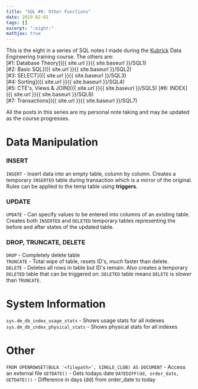 ```yaml
---
title: "SQL #8: Other Functions"
date: 2019-02-01
tags: []
excerpt: ":eight:"
mathjax: true
---
```


This is the eight in a series of SQL notes I made during the [Kubrick](https://kubrickgroup.com/) Data Engineering training course. The others are:  
[#1: Database Theory]({{ site.url }}{{ site.baseurl }}/SQL1)  
[#2: Basic SQL]({{ site.url }}{{ site.baseurl }}/SQL2)  
[#3: SELECT]({{ site.url }}{{ site.baseurl }}/SQL3)  
[#4: Sorting]({{ site.url }}{{ site.baseurl }}/SQL4)  
[#5: CTE's, Views & JOIN]({{ site.url }}{{ site.baseurl }}/SQL5)  [#6: INDEX]({{ site.url }}{{ site.baseurl }}/SQL6)  
[#7: Transactions]({{ site.url }}{{ site.baseurl }}/SQL7)  

All the posts in this series are my personal note taking and may be updated as the course progresses.  

# Data Manipulation
### INSERT
`INSERT` - Insert data into an empty table, column by column. Creates a temporary `INSERTED` table during transaction which is a mirror of the original. Rules can be applied to the temp table using **triggers**.  

### UPDATE
`UPDATE` - Can specify values to be entered into columns of an existing table. Creates both `INSERTED` and `DELETED` temporary tables representing the before and after states of the updated table.

### DROP, TRUNCATE, DELETE
`DROP` - Completely delete table  
`TRUNCATE` - Total wipe of table, resets ID's, *much* faster than delete.   
`DELETE` - Deletes all rows in table but ID's remain. Also creates a temporary `DELETED` table that can be triggered on. `DELETED` table means `DELETE` is *slower* than `TRUNCATE`. 

# System Information
`sys.dm_db_index_usage_stats` - Shows usage stats for all indexes  
`sys.dm_db_index_physical_stats` - Shows physical stats for all indexes  

# Other
`FROM OPENROWSET(BULK '<filepath>', SINGLE_CLOB) AS DOCUMENT` - Access an external file
`GETDATE()` - Gets todays date
`DATEDIFF(dd, order_date, GETDATE())` - Difference in days (dd) from order_date to today